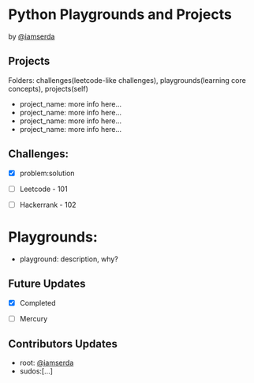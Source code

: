 # Python Playgrounds and Projects 
by [@iamserda](https://twitter.com/iamserda)

## Projects
Folders: challenges(leetcode-like challenges), playgrounds(learning core concepts), projects(self)
- project_name: more info here...
- project_name: more info here...
- project_name: more info here...
- project_name: more info here...
## Challenges:
- [x] problem:solution
- [ ] Leetcode - 101
- [ ] Hackerrank - 102


# Playgrounds:
- playground: description, why?


## Future Updates
- [x] Completed
- [ ] Mercury


## Contributors Updates
- root: [@iamserda](https://twitter.com/iamserda)
- sudos:[...]

